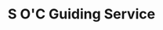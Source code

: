 ---
title: "S O'C Guiding Service"
address: "Knockpogue, Aghadoe, Killarney, Co. Kerry"
tel: "+353 (0)64 663 1654"
county: "Kerry"
category: "Chauffeur Services"
type: "Content"
lat: "52.07530212402344"
lng: "-9.575891494750977"
---